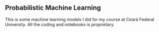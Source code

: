 ## Probabilistic Machine Learning

This is some machine learning models I did for my course at Ceará Federal University. 
All the coding and notebooks is proprietary.
